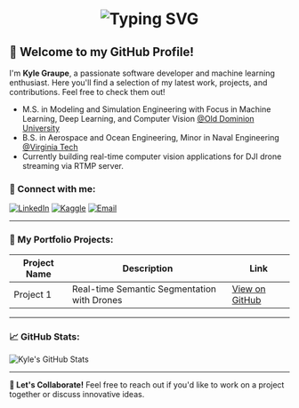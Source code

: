 <!-- Interactive Typing Name Animation (GIF or external service like Lottie can be used) -->
<h1 align="center">
  <img src="https://readme-typing-svg.demolab.com?font=Fira+Code&size=30&duration=2000&pause=1000&color=0FFFD0&center=true&vCenter=true&width=500&lines=Hi+there!+I'm+Kyle+Graupe" alt="Typing SVG" />
</h1>

## 🌟 Welcome to my GitHub Profile!

I'm **Kyle Graupe**, a passionate software developer and machine learning enthusiast. Here you'll find a selection of my latest work, projects, and contributions. Feel free to check them out!

- M.S. in Modeling and Simulation Engineering with Focus in Machine Learning, Deep Learning, and Computer Vision [@Old Dominion University](https://www.odu.edu/academics/programs/masters/modeling-simulation-science)
- B.S. in Aerospace and Ocean Engineering, Minor in Naval Engineering [@Virginia Tech](https://www.aoe.vt.edu/)
- Currently building real-time computer vision applications for DJI drone streaming via RTMP server.

### 🔗 Connect with me:

[![LinkedIn](https://img.shields.io/badge/LinkedIn-%230077B5.svg?&style=for-the-badge&logo=linkedin&logoColor=white)]([https://www.linkedin.com/in/your-linkedin-handle/](https://www.linkedin.com/in/kyle-graupe-8a78a8197/))
[![Kaggle](https://img.shields.io/badge/Kaggle-%230077B5.svg?&style=for-the-badge&logo=kaggle&logoColor=white)](https://www.kaggle.com/kylegraupe)
[![Email](https://img.shields.io/badge/Email-%23D14836.svg?&style=for-the-badge&logo=gmail&logoColor=white)](mailto:graupekyle@gmail.com)

---

### 🚀 My Portfolio Projects:

| **Project Name**  | **Description**  | **Link**  |
|-------------------|------------------|-----------|
| Project 1         | Real-time Semantic Segmentation with Drones | [View on GitHub]([https://github.com/kylegraupe/](https://github.com/kylegraupe/real_time_semantic_segmentation_using_dji_drone)) |


---

### 📈 GitHub Stats:
![Kyle's GitHub Stats](https://github-readme-stats.vercel.app/api?username=kylegraupe&show_icons=true&theme=radical)

---

**💬 Let's Collaborate!**
Feel free to reach out if you'd like to work on a project together or discuss innovative ideas.

